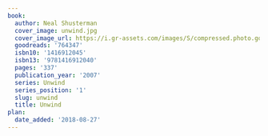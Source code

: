 ```yaml
---
book:
  author: Neal Shusterman
  cover_image: unwind.jpg
  cover_image_url: https://i.gr-assets.com/images/S/compressed.photo.goodreads.com/books/1297677706l/764347._SX98_.jpg
  goodreads: '764347'
  isbn10: '1416912045'
  isbn13: '9781416912040'
  pages: '337'
  publication_year: '2007'
  series: Unwind
  series_position: '1'
  slug: unwind
  title: Unwind
plan:
  date_added: '2018-08-27'
---
```

